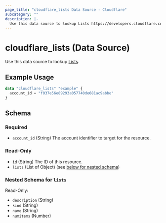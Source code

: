 ```yaml
---
page_title: "cloudflare_lists Data Source - Cloudflare"
subcategory: ""
description: |-
  Use this data source to lookup Lists https://developers.cloudflare.com/api/operations/lists-get-lists.
---
```


# cloudflare_lists (Data Source)

Use this data source to lookup [Lists](https://developers.cloudflare.com/api/operations/lists-get-lists).

## Example Usage

```terraform
data "cloudflare_lists" "example" {
  account_id = "f037e56e89293a057740de681ac9abbe"
}
```

<!-- schema generated by tfplugindocs -->
## Schema

### Required

- `account_id` (String) The account identifier to target for the resource.

### Read-Only

- `id` (String) The ID of this resource.
- `lists` (List of Object) (see [below for nested schema](#nestedatt--lists))

<a id="nestedatt--lists"></a>
### Nested Schema for `lists`

Read-Only:

- `description` (String)
- `kind` (String)
- `name` (String)
- `numitems` (Number)


